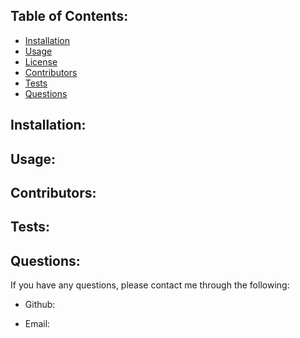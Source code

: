 
  ## Table of Contents:

  - [Installation](#installation)
  - [Usage](#usage)
  - [License](#license)
  - [Contributors](#contributors)
  - [Tests](#tests)
  - [Questions](#questions)

  ## Installation:

  
  

  ## Usage:

  

  ## Contributors:

  

  ## Tests:
  
  

  ## Questions:

  If you have any questions, please contact me through the following:

- Github: 
  
- Email: 
